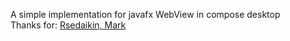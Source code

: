 A simple implementation for javafx WebView in compose desktop<br>
Thanks for:
[Rsedaikin, Mark](https://github.com/JetBrains/compose-jb/issues/519#issuecomment-804030550)